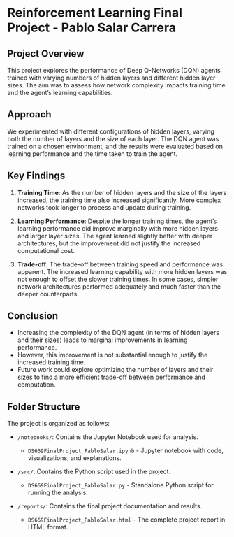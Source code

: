 # Reinforcement Learning Final Project - Pablo Salar Carrera

## Project Overview
This project explores the performance of Deep Q-Networks (DQN) agents trained with varying numbers of hidden layers and different hidden layer sizes. The aim was to assess how network complexity impacts training time and the agent’s learning capabilities.

## Approach
We experimented with different configurations of hidden layers, varying both the number of layers and the size of each layer. The DQN agent was trained on a chosen environment, and the results were evaluated based on learning performance and the time taken to train the agent.

## Key Findings

1. **Training Time**: As the number of hidden layers and the size of the layers increased, the training time also increased significantly. More complex networks took longer to process and update during training.
  
2. **Learning Performance**: Despite the longer training times, the agent’s learning performance did improve marginally with more hidden layers and larger layer sizes. The agent learned slightly better with deeper architectures, but the improvement did not justify the increased computational cost.

3. **Trade-off**: The trade-off between training speed and performance was apparent. The increased learning capability with more hidden layers was not enough to offset the slower training times. In some cases, simpler network architectures performed adequately and much faster than the deeper counterparts.

## Conclusion
- Increasing the complexity of the DQN agent (in terms of hidden layers and their sizes) leads to marginal improvements in learning performance.
- However, this improvement is not substantial enough to justify the increased training time.
- Future work could explore optimizing the number of layers and their sizes to find a more efficient trade-off between performance and computation.

## Folder Structure

The project is organized as follows:

- `/notebooks/`: Contains the Jupyter Notebook used for analysis.
  - `DS669FinalProject_PabloSalar.ipynb` - Jupyter notebook with code, visualizations, and explanations.

- `/src/`: Contains the Python script used in the project.
  - `DS669FinalProject_PabloSalar.py` - Standalone Python script for running the analysis.

- `/reports/`: Contains the final project documentation and results.
  - `DS669FinalProject_PabloSalar.html` - The complete project report in HTML format.
